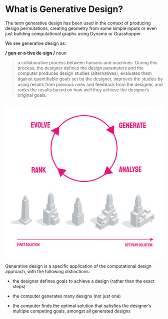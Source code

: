# What is Generative Design?

The term generative design has been used in the context of producing design permutations, creating geometry from some simple inputs or even just building computational graphs using Dynamo or Grasshopper.

We see generative design as:

**/ gen·er·a·tive de·sign /**
noun 

>a collaborative process between humans and machines. During this process, the designer defines the design parameters and the computer produces design studies (alternatives), evaluates them against quantiﬁable goals set by the designer, improves the studies by using results from previous ones and feedback from the designer, and ranks the results based on how well they achieve the designer’s original goals.

<br/>

<img src="images/genDes.jpg">

<br/>

Generative design is a specific application of the computational design approach, with  the following distinctions:

* the designer defines goals to achieve a design (rather than the exact steps)

* the computer generates many designs (not just one)

* the computer finds the optimal solution that satisfies the designer’s multiple competing goals, amongst all generated designs
